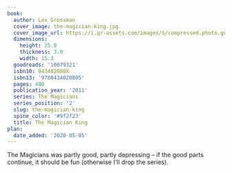 ```yaml
---
book:
  author: Lev Grossman
  cover_image: the-magician-king.jpg
  cover_image_url: https://i.gr-assets.com/images/S/compressed.photo.goodreads.com/books/1316177353l/10079321._SX98_.jpg
  dimensions:
    height: 25.0
    thickness: 3.0
    width: 15.3
  goodreads: '10079321'
  isbn10: 043402080X
  isbn13: '9780434020805'
  pages: 400
  publication_year: '2011'
  series: The Magicians
  series_position: '2'
  slug: the-magician-king
  spine_color: '#9f2f23'
  title: The Magician King
plan:
  date_added: '2020-05-05'
---
```


The Magicians was partly good, partly depressing – if the good parts continue, it should be fun (otherwise I'll drop the
series).
